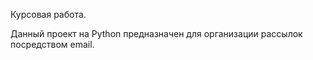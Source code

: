 Курсовая работа.


Данный проект на Python предназначен для организации рассылок посредством email.








